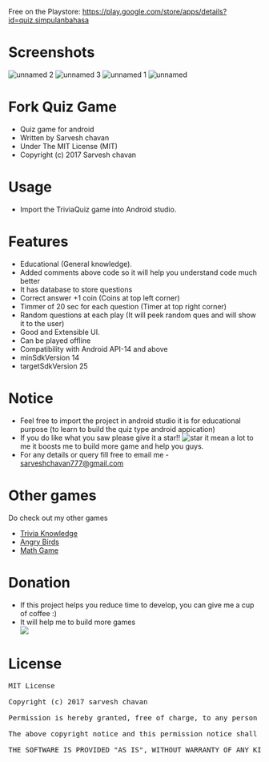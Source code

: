 Free on the Playstore: https://play.google.com/store/apps/details?id=quiz.simpulanbahasa

# Screenshots
![unnamed 2](https://user-images.githubusercontent.com/37230267/53724510-feafbf00-3ea4-11e9-9d31-56a861572c36.png)
![unnamed 3](https://user-images.githubusercontent.com/37230267/53724511-ff485580-3ea4-11e9-82e9-3041adfad82c.png)
![unnamed 1](https://user-images.githubusercontent.com/37230267/53724512-ffe0ec00-3ea4-11e9-8003-59c9b99ade3f.png)
![unnamed](https://user-images.githubusercontent.com/37230267/53724513-ffe0ec00-3ea4-11e9-863f-789e94f703a5.png)

# Fork Quiz Game 
- Quiz game for android
- Written by Sarvesh chavan
- Under The MIT License (MIT)
- Copyright (c) 2017 Sarvesh chavan

# Usage
- Import the TriviaQuiz game into Android studio.

# Features
- Educational (General knowledge).
- Added comments above code so it will help you understand code much better 
- It has database to store questions 
- Correct answer +1 coin (Coins at top left corner)
- Timmer of 20 sec for each question (Timer at top right corner)
- Random questions at each play (It will peek random ques and will show it to the user)
- Good and Extensible UI.
- Can be played offline 
- Compatibility with Android API-14 and above
- minSdkVersion 14
- targetSdkVersion 25



# Notice
- Feel free to import the project in android studio it is for educational purpose (to learn to build the quiz type android appication)
- If you do like what you saw please give it a star!! ![star](https://user-images.githubusercontent.com/22947683/30509991-c2950a48-9a81-11e7-9023-48796c02d00f.PNG) it mean a lot to me it boosts me to build more game and help you guys.
- For any details or query fill free to email me - sarveshchavan777@gmail.com

# Other games
Do check out my other games
- [Trivia Knowledge](https://github.com/sarveshchavan7/Trivia-Knowledge)
- [Angry Birds](https://github.com/sarveshchavan7/AngryBirds)
- [Math Game](https://github.com/sarveshchavan7/Math-game)


# Donation
- If this project helps you reduce time to develop, you can give me a cup of coffee :)
- It will help me to build more games  
[![](https://www.paypalobjects.com/en_US/i/btn/btn_donateCC_LG.gif)](https://www.paypal.me/sarveshchavan)

# License
<pre>
MIT License

Copyright (c) 2017 sarvesh chavan

Permission is hereby granted, free of charge, to any person obtaining a copy of this software and associated documentation files (the "Software"), to deal in the Software without restriction, including without limitation the rights to use, copy, modify, merge, publish, distribute, sublicense, and/or sell copies of the Software, and to permit persons to whom the Software is furnished to do so, subject to the following conditions:

The above copyright notice and this permission notice shall be included in all copies or substantial portions of the Software.

THE SOFTWARE IS PROVIDED "AS IS", WITHOUT WARRANTY OF ANY KIND, EXPRESS OR IMPLIED, INCLUDING BUT NOT LIMITED TO THE WARRANTIES OF MERCHANTABILITY, FITNESS FOR A PARTICULAR PURPOSE AND NONINFRINGEMENT. IN NO EVENT SHALL THE AUTHORS OR COPYRIGHT HOLDERS BE LIABLE FOR ANY CLAIM, DAMAGES OR OTHER LIABILITY, WHETHER IN AN ACTION OF CONTRACT, TORT OR OTHERWISE, ARISING FROM, OUT OF OR IN CONNECTION WITH THE SOFTWARE OR THE USE OR OTHER DEALINGS IN THE SOFTWARE.
